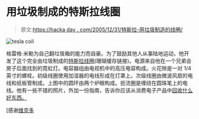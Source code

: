 # 用垃圾制成的特斯拉线圈

> 原文:[https://hacka day . com/2005/12/31/特斯拉-用垃圾制造的线圈/](https://hackaday.com/2005/12/31/tesla-coil-built-from-trash/)

![tesla coil](../Images/1587ec5e4cba53403a6b4e5a6bf25fc7.png)

格雷格·米勒为自己翻垃圾箱的能力而自豪。为了鼓励其他人从事陆地运动，他开发了这个完全由垃圾制成的[特斯拉线圈](http://www.angelfire.com/80s/sixmhz/trashy.html)(珊瑚缓存链接)。电源来自他在一个兄弟会房子后面找到的霓虹灯。电容器组由电视机中的高压电容构成。火花隙是一对 1/4 英寸的螺栓。初级线圈使用加湿器的电线形成在灯罩上。次级线圈由微波风扇的电线和纸板管制成。上图中的圆环由两个炉眼构成。扼流圈是缠绕在圆珠笔上的电线。他有一些不错的照片，外加一份指南，告诉你应该从消费电子产品中[回收什么好东西。](http://www.angelfire.com/80s/sixmhz/resources.html)

[感谢[维克多](http://downloadsquad.com)